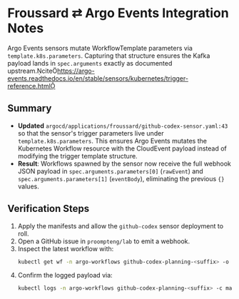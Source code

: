 # Froussard ⇄ Argo Events Integration Notes

Argo Events sensors mutate WorkflowTemplate parameters via `template.k8s.parameters`. Capturing that structure ensures the Kafka payload lands in `spec.arguments` exactly as documented upstream.citehttps://argo-events.readthedocs.io/en/stable/sensors/kubernetes/trigger-reference.html

## Summary

- **Updated** `argocd/applications/froussard/github-codex-sensor.yaml:43` so that the
  sensor's trigger parameters live under `template.k8s.parameters`. This ensures Argo Events
  mutates the Kubernetes Workflow resource with the CloudEvent payload instead of modifying
  the trigger template structure.
- **Result**: Workflows spawned by the sensor now receive the full webhook JSON payload in
  `spec.arguments.parameters[0]` (`rawEvent`) and `spec.arguments.parameters[1]` (`eventBody`),
  eliminating the previous `{}` values.

## Verification Steps

1. Apply the manifests and allow the `github-codex` sensor deployment to roll.
2. Open a GitHub issue in `proompteng/lab` to emit a webhook.
3. Inspect the latest workflow with:
   ```bash
   kubectl get wf -n argo-workflows github-codex-planning-<suffix> -o jsonpath='{.spec.arguments.parameters[*].value}'
   ```
4. Confirm the logged payload via:
   ```bash
   kubectl logs -n argo-workflows github-codex-planning-<suffix> -c main
   ```
